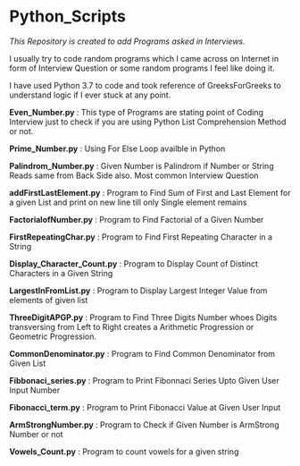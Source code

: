 # Python_Scripts

*This Repository is created to add Programs asked in Interviews.*

I usually try to code random programs which I came across on Internet in form of Interview Question or some random programs I feel like doing it.

I have used Python 3.7 to code and took reference of GreeksForGreeks to understand logic if I ever stuck at any point.

**Even_Number.py** : This type of Programs are stating point of Coding Interview just to check if you are using Python List Comprehension Method or not.

**Prime_Number.py** : Using For Else Loop availble in Python 

**Palindrom_Number.py** : Given Number is Palindrom if Number or String Reads same from Back Side also. Most common Interview Question

**addFirstLastElement.py** : Program to Find Sum of First and Last Element for a given List and print on new line till only Single element remains

**FactorialofNumber.py** : Program to Find Factorial of a Given Number

**FirstRepeatingChar.py** : Program to Find First Repeating Character in a String

**Display_Character_Count.py** : Program to Display Count of Distinct Characters in a Given String

**LargestInFromList.py** : Program to Display Largest Integer Value from elements of given list

**ThreeDigitAPGP.py** : Program to Find Three Digits Number whoes Digits transversing from Left to Right creates a Arithmetic Progression or Geometric Progression.

**CommonDenominator.py** : Program to Find Common Denominator from Given List

**Fibbonaci_series.py** : Program to Print Fibonnaci Series Upto Given User Input Number

**Fibonacci_term.py** : Program to Print Fibonacci Value at Given User Input 

**ArmStrongNumber.py** : Program to Check if Given Number is ArmStrong Number or not

**Vowels_Count.py** : Program to count vowels for a given string